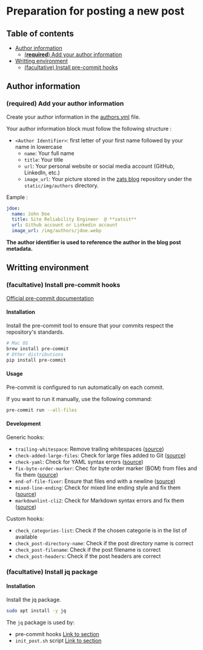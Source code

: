 # Preparation for posting a new post

## Table of contents

* [Author information](#author-information)
  * [(**required**) Add your author information](#required-add-your-author-information)
* [Writting environment](#writting-environment)
  * [(facultative) Install pre-commit hooks](#facultative-install-pre-commit-hooks)

## Author information

### (required) Add your author information

Create your author information in the [authors.yml](authors/authors.yml) file.

Your author information block must follow the following structure :

* `<Author Identifier>`: first letter of your first name followed by your name in lowercase
  * `name`: Your full name
  * `title`: Your title
  * `url`: Your personal website or social media account (GitHub, LinkedIn, etc.)
  * `image_url`: Your picture stored in the [zats blog](https://github.com/zatsit-oss/zats-blog) repository under the `static/img/authors` directory.

Eample :

```yml
jdoe:
  name: John Doe
  title: Site Reliability Engineer  @ **zatsit**
  url: Github account or Linkedin account
  image_url: /img/authors/jdoe.webp
```

**The author identifier is used to reference the author in the blog post metadata.**

## Writting environment

### (facultative) Install pre-commit hooks

[Official pre-commit documentation](https://pre-commit.com)

#### Installation

Install the pre-commit tool to ensure that your commits respect the repository's standards.

```bash
# Mac OS
brew install pre-commit
# Other distributions
pip install pre-commit
```

#### Usage

Pre-commit is configured to run automatically on each commit.

If you want to run it manually, use the following command:

```bash
pre-commit run --all-files
```
#### Development

Generic hooks:

* `trailing-whitespace`: Remove trailing whitespaces ([source](https://github.com/pre-commit/pre-commit-hooks))
* `check-added-large-files`: Check for large files added to Git ([source](https://github.com/pre-commit/pre-commit-hooks))
* `check-yaml`: Check for YAML syntax errors ([source](https://github.com/pre-commit/pre-commit-hooks))
* `fix-byte-order-marker`: Chec for byte order marker (BOM) from files and fix them ([source](https://github.com/pre-commit/pre-commit-hooks))
* `end-of-file-fixer`: Ensure that files end with a newline ([source](https://github.com/pre-commit/pre-commit-hooks))
* `mixed-line-ending`: Check for mixed line ending style and fix them ([source](https://github.com/pre-commit/pre-commit-hooks))
* `markdownlint-cli2`: Check for Markdown syntax errors and fix them ([source](https://github.com/DavidAnson/markdownlint-cli2))

Custom hooks:

* `check_categories-list`: Check if the chosen categorie is in the list of available
* `check_post-directory-name`: Check if the post directory name is correct
* `check_post-filename`: Check if the post filename is correct
* `check_post-headers`: Check if the post headers are correct 

### (facultative) Install jq package

#### Installation

Install the jq package.

```bash
sudo apt install -y jq
```

The `jq` package is used by:

* pre-commit hooks [Link to section](./PRE_POSTING.md#facultative-install-pre-commit-hooks)
* `init_post.sh` script [Link to section](./POSTING.md#initialize-your-blog-post---interactive-way)
